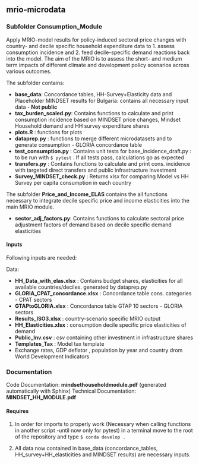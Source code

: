 ## mrio-microdata


### Subfolder Consumption_Module
Apply MRIO-model results for policy-induced sectoral price changes with country- and decile specific household expenditure data to 1. assess consumption incidence and 2. feed decile-specific demand reactions back into the model. The aim of the MRIO is to assess the short- and medium term impacts of different climate and development policy scenarios across various outcomes.

The subfolder contains:
- **base_data**: Concordance tables, HH-Survey+Elasticity data and Placeholder MINDSET results for Bulgaria: contains all necessary input data - **Not public**
- **tax_burden_scaled.py**: Contains functions to calculate and print consumption incidence based on MINDSET price changes, Mindset Household demand and HH survey expenditure shares
- **plots.R** :  functions for plots
- **dataprep.py** : functions to merge different microdatasets and to generate consumption - GLORIA concordance table 
- **test_consumption.py** : Contains unit tests for base_incidence_draft.py : to be run with `$ pytest` . If all tests pass, calculations go as expected
- **transfers.py** : Contains functions to calculate and print cons. incidence with targeted direct transfers and public infrastructure investment
- **Survey_MINDSET_check.py** : Returns xlsx for comparing Model vs HH Survey per capita consumption in each country

The subfolder **Price_and_Income_ELAS** contains the all functions necessary to integrate decile specific price and income elasticities into the main MRIO module.
- **sector_adj_factors.py**: Contains functions to calculate sectoral price adjustment factors of demand based on decile specific demand elasticities

#### Inputs
Following inputs are needed:

Data:
- **HH_Data_with_elas.xlsx** : Contains budget shares, elasticities for all available countries/deciles. generated by dataprep.py
- **GLORIA_CPAT_concordance.xlsx** : Concordance table cons. categories - CPAT sectors
- **GTAPtoGLORIA.xlsx** : Concordance table GTAP 10 sectors - GLORIA sectors
- **Results_ISO3.xlsx** : country-scenario specific MRIO output
- **HH_Elasticities.xlsx** : consumption decile specific price elasticities of demand
- **Public_Inv.csv** : csv containing other investment in infrastructure shares
- **Templates_Tax** : Model tax template
- Exchange rates, GDP deflator , population by year and country drom World Development Indicators

### Documentation

Code Documentation: **mindsethouseholdmodule.pdf** (generated automatically with Sphinx)
Technical Documentation: **MINDSET_HH_MODULE.pdf**


#### Requires

1. In order for imports to properly work (Necessary when calling functions in another script -until now only for pytest) in a terminal move to the root of the repository and type `$ conda develop .`

2. All data now contained in base_data (concordance_tables, HH_survey+HH_elasticities and MINDSET results) are necessary inputs.

